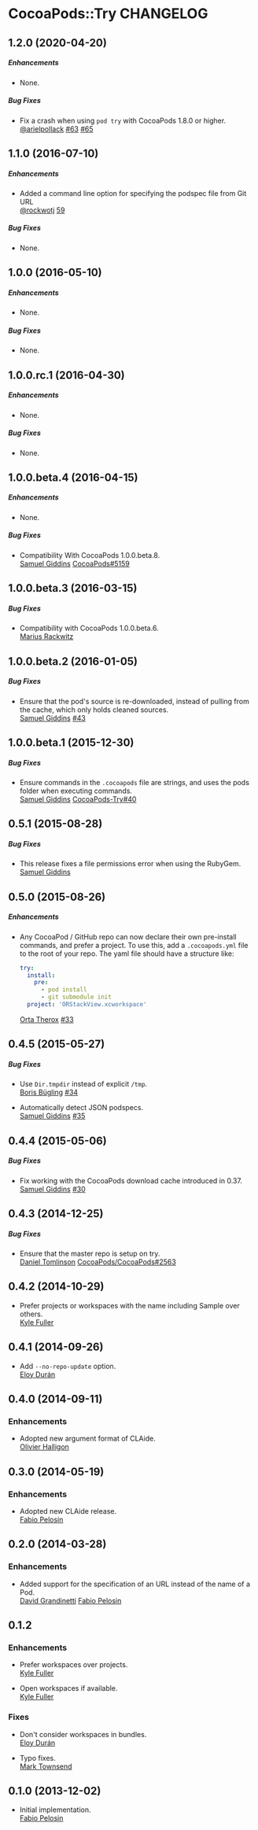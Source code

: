 # CocoaPods::Try CHANGELOG

## 1.2.0 (2020-04-20)

##### Enhancements

- None.

##### Bug Fixes

- Fix a crash when using `pod try` with CocoaPods 1.8.0 or higher.  
  [@arielpollack](https://github.com/arielpollack)
  [#63](https://github.com/CocoaPods/cocoapods-try/issues/63)
  [#65](https://github.com/CocoaPods/cocoapods-try/pull/65)

## 1.1.0 (2016-07-10)

##### Enhancements

- Added a command line option for specifying the podspec file from Git URL  
  [@rockwotj](https://github.com/rockwotj)
  [59](https://github.com/CocoaPods/CocoaPods-try/issues/59)

##### Bug Fixes

- None.

## 1.0.0 (2016-05-10)

##### Enhancements

- None.

##### Bug Fixes

- None.

## 1.0.0.rc.1 (2016-04-30)

##### Enhancements

- None.

##### Bug Fixes

- None.

## 1.0.0.beta.4 (2016-04-15)

##### Enhancements

- None.

##### Bug Fixes

- Compatibility With CocoaPods 1.0.0.beta.8.  
  [Samuel Giddins](https://github.com/segiddins)
  [CocoaPods#5159](https://github.com/CocoaPods/CocoaPods/issues/5159)

## 1.0.0.beta.3 (2016-03-15)

##### Bug Fixes

- Compatibility with CocoaPods 1.0.0.beta.6.  
  [Marius Rackwitz](https://github.com/mrackwitz)

## 1.0.0.beta.2 (2016-01-05)

##### Bug Fixes

- Ensure that the pod's source is re-downloaded, instead of pulling from the
  cache, which only holds cleaned sources.  
  [Samuel Giddins](https://github.com/segiddins)
  [#43](https://github.com/CocoaPods/cocoapods-try/issues/43)

## 1.0.0.beta.1 (2015-12-30)

##### Bug Fixes

- Ensure commands in the `.cocoapods` file are strings, and uses the pods folder when executing commands.  
  [Samuel Giddins](https://github.com/segiddins)
  [CocoaPods-Try#40](https://github.com/CocoaPods/cocoapods-try/issues/40)

## 0.5.1 (2015-08-28)

##### Bug Fixes

- This release fixes a file permissions error when using the RubyGem.  
  [Samuel Giddins](https://github.com/segiddins)

## 0.5.0 (2015-08-26)

##### Enhancements

- Any CocoaPod / GitHub repo can now declare their own pre-install commands, and prefer a
  project. To use this, add a `.cocoapods.yml` file to the root of your repo. The yaml file
  should have a structure like:

  ```yaml
  try:
    install:
      pre:
        - pod install
        - git submodule init
    project: 'ORStackView.xcworkspace'
  ```

  [Orta Therox](https://github.com/orta)
  [#33](https://github.com/CocoaPods/cocoapods-try/issues/33)

## 0.4.5 (2015-05-27)

##### Bug Fixes

- Use `Dir.tmpdir` instead of explicit `/tmp`.  
  [Boris Bügling](https://github.com/neonichu)
  [#34](https://github.com/CocoaPods/cocoapods-try/pull/34)

- Automatically detect JSON podspecs.  
  [Samuel Giddins](https://github.com/segiddins)
  [#35](https://github.com/CocoaPods/cocoapods-try/issues/35)

## 0.4.4 (2015-05-06)

##### Bug Fixes

- Fix working with the CocoaPods download cache introduced in 0.37.  
  [Samuel Giddins](https://github.com/)
  [#30](https://github.com/CocoaPods/cocoapods-try/issues/30)

## 0.4.3 (2014-12-25)

##### Bug Fixes

- Ensure that the master repo is setup on try.  
  [Daniel Tomlinson](https://github.com/DanielTomlinson)
  [CocoaPods/CocoaPods#2563](https://github.com/CocoaPods/CocoaPods/pull/2563)

## 0.4.2 (2014-10-29)

- Prefer projects or workspaces with the name including Sample over others.  
  [Kyle Fuller](https://github.com/kylef)

## 0.4.1 (2014-09-26)

- Add `--no-repo-update` option.  
  [Eloy Durán](https://github.com/alloy)

## 0.4.0 (2014-09-11)

### Enhancements

- Adopted new argument format of CLAide.  
  [Olivier Halligon](https://github.com/AliSoftware)

## 0.3.0 (2014-05-19)

### Enhancements

- Adopted new CLAide release.  
  [Fabio Pelosin](https://github.com/irrationalfab)

## 0.2.0 (2014-03-28)

### Enhancements

- Added support for the specification of an URL instead of the name of a Pod.  
  [David Grandinetti](https://github.com/dbgrandi)
  [Fabio Pelosin](https://github.com/irrationalfab)

## 0.1.2

### Enhancements

- Prefer workspaces over projects.  
  [Kyle Fuller](https://github.com/kylef)

- Open workspaces if available.  
  [Kyle Fuller](https://github.com/kylef)

### Fixes

- Don't consider workspaces in bundles.  
  [Eloy Durán](https://github.com/alloy)

- Typo fixes.  
  [Mark Townsend](https://github.com/markltownsend)

## 0.1.0 (2013-12-02)

- Initial implementation.  
  [Fabio Pelosin](https://github.com/fabiopelosin)

